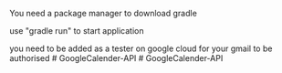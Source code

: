 
You need a package manager to download gradle

use "gradle run" to start application

you need to be added as a tester on google cloud for your gmail to be authorised 
#   G o o g l e C a l e n d e r - A P I  
 #   G o o g l e C a l e n d e r - A P I  
 